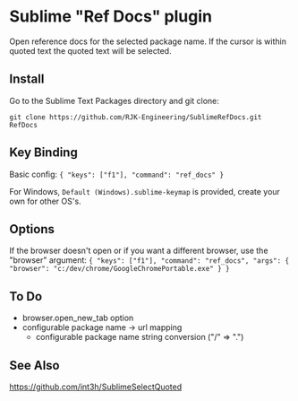 # Sublime "Ref Docs" plugin

Open reference docs for the selected package name. If the cursor is within quoted text the quoted text will be selected.

## Install

Go to the Sublime Text Packages directory and git clone:

`git clone https://github.com/RJK-Engineering/SublimeRefDocs.git RefDocs`

## Key Binding

Basic config: `{ "keys": ["f1"], "command": "ref_docs" }`

For Windows, `Default (Windows).sublime-keymap` is provided, create your own for other OS's.

## Options

If the browser doesn't open or if you want a different browser, use the "browser" argument:
`{ "keys": ["f1"], "command": "ref_docs", "args": { "browser": "c:/dev/chrome/GoogleChromePortable.exe" } }`

## To Do

* browser.open_new_tab option
* configurable package name -> url mapping
    * configurable package name string conversion ("/" => ".")

## See Also

https://github.com/int3h/SublimeSelectQuoted
